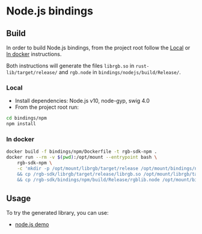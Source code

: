# Node.js bindings

## Build

In order to build Node.js bindings, from the project root follow the
[Local](#local) or [In docker](#in-docker) instructions.

Both instructions will generate the files `librgb.so` in `rust-lib/target/release/`
and `rgb.node` in `bindings/nodejs/build/Release/`.

### Local

* Install dependencies: Node.js v10, node-gyp, swig 4.0
* From the project root run:
```bash
cd bindings/npm
npm install
```

### In docker

```bash
docker build -f bindings/npm/Dockerfile -t rgb-sdk-npm .
docker run --rm -v $(pwd):/opt/mount --entrypoint bash \
    rgb-sdk-npm \
    -c 'mkdir -p /opt/mount/librgb/target/release /opt/mount/bindings/npm/build/Release \
    && cp /rgb-sdk/librgb/target/release/librgb.so /opt/mount/librgb/target/release/librgb.so \
    && cp /rgb-sdk/bindings/npm/build/Release/rgblib.node /opt/mount/bindings/npm/build/Release/rgblib.node'
```

## Usage

To try the generated library, you can use:
- [node.js demo](/demo/nodejs)